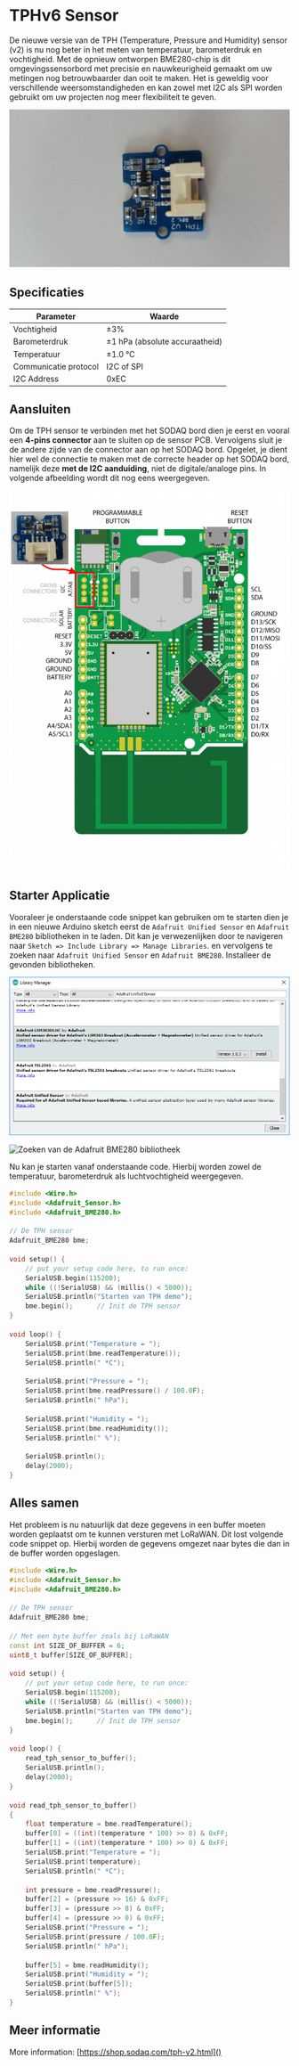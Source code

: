 # TPHv6 Sensor

De nieuwe versie van de TPH (Temperature, Pressure and Humidity) sensor (v2) is nu nog beter in het meten van temperatuur, barometerdruk en vochtigheid. Met de opnieuw ontworpen BME280-chip is dit omgevingssensorbord met precisie en nauwkeurigheid gemaakt om uw metingen nog betrouwbaarder dan ooit te maken. Het is geweldig voor verschillende weersomstandigheden en kan zowel met I2C als SPI worden gebruikt om uw projecten nog meer flexibiliteit te geven.

![TPH Sensor](./img/tph-sensor.jpg)

## Specificaties

| Parameter | Waarde |
| --- | --- |
| Vochtigheid | ±3% |
| Barometerdruk | ±1 hPa (absolute accuraatheid) |
| Temperatuur | ±1.0 °C |
| Communicatie protocol | I2C of SPI |
| I2C Address | 0xEC |

## Aansluiten

Om de TPH sensor te verbinden met het SODAQ bord dien je eerst en vooral een **4-pins connector** aan te sluiten op de sensor PCB. Vervolgens sluit je de andere zijde van de connector aan op het SODAQ bord. Opgelet, je dient hier wel de connectie te maken met de correcte header op het SODAQ bord, namelijk deze **met de I2C aanduiding**, niet de digitale/analoge pins. In volgende afbeelding wordt dit nog eens weergegeven.

![TPH sensor op het SODAQ bord aansluiten](./img/connecting_tph.png)

## Starter Applicatie

Vooraleer je onderstaande code snippet kan gebruiken om te starten dien je in een nieuwe Arduino sketch eerst de `Adafruit Unified Sensor` en `Adafruit BME280` bibliotheken in te laden. Dit kan je verwezenlijken door te navigeren naar `Sketch => Include Library => Manage Libraries`. en vervolgens te zoeken naar `Adafruit Unified Sensor` en `Adafruit BME280`. Installeer de gevonden bibliotheken.

![Zoeken van de Adafruit Unified Sensor bibliotheek](./img/adafruit_unified_sensor.png)

![Zoeken van de Adafruit BME280 bibliotheek](./img/adafruit_nme280.png)

Nu kan je starten vanaf onderstaande code. Hierbij worden zowel de temperatuur, barometerdruk als luchtvochtigheid weergegeven.

```c++
#include <Wire.h>
#include <Adafruit_Sensor.h>
#include <Adafruit_BME280.h>

// De TPH sensor
Adafruit_BME280 bme;

void setup() {
    // put your setup code here, to run once:
    SerialUSB.begin(115200);
    while ((!SerialUSB) && (millis() < 5000));
    SerialUSB.println("Starten van TPH demo");
    bme.begin();      // Init de TPH sensor
}

void loop() {
    SerialUSB.print("Temperature = ");
    SerialUSB.print(bme.readTemperature());
    SerialUSB.println(" *C");

    SerialUSB.print("Pressure = ");
    SerialUSB.print(bme.readPressure() / 100.0F);
    SerialUSB.println(" hPa");

    SerialUSB.print("Humidity = ");
    SerialUSB.print(bme.readHumidity());
    SerialUSB.println(" %");

    SerialUSB.println();
    delay(2000);
}
```

## Alles samen

Het probleem is nu natuurlijk dat deze gegevens in een buffer moeten worden geplaatst om te kunnen versturen met LoRaWAN. Dit lost volgende code snippet op. Hierbij worden de gegevens omgezet naar bytes die dan in de buffer worden opgeslagen.

```c++
#include <Wire.h>
#include <Adafruit_Sensor.h>
#include <Adafruit_BME280.h>

// De TPH sensor
Adafruit_BME280 bme;

// Met een byte buffer zoals bij LoRaWAN
const int SIZE_OF_BUFFER = 6;
uint8_t buffer[SIZE_OF_BUFFER];

void setup() {
    // put your setup code here, to run once:
    SerialUSB.begin(115200);
    while ((!SerialUSB) && (millis() < 5000));
    SerialUSB.println("Starten van TPH demo");
    bme.begin();      // Init de TPH sensor
}

void loop() {
    read_tph_sensor_to_buffer();
    SerialUSB.println();
    delay(2000);
}

void read_tph_sensor_to_buffer()
{
    float temperature = bme.readTemperature();
    buffer[0] = ((int)(temperature * 100) >> 8) & 0xFF;
    buffer[1] = ((int)(temperature * 100) >> 0) & 0xFF;
    SerialUSB.print("Temperature = ");
    SerialUSB.print(temperature);
    SerialUSB.println(" *C");

    int pressure = bme.readPressure();
    buffer[2] = (pressure >> 16) & 0xFF;
    buffer[3] = (pressure >> 8) & 0xFF;
    buffer[4] = (pressure >> 0) & 0xFF;
    SerialUSB.print("Pressure = ");
    SerialUSB.print(pressure / 100.0F);
    SerialUSB.println(" hPa");

    buffer[5] = bme.readHumidity();
    SerialUSB.print("Humidity = ");
    SerialUSB.print(buffer[5]);
    SerialUSB.println(" %");
}
```

## Meer informatie

More information:
[https://shop.sodaq.com/tph-v2.html]()
